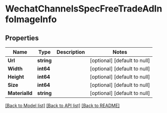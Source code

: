 # WechatChannelsSpecFreeTradeAdInfoImageInfo

## Properties
Name | Type | Description | Notes
------------ | ------------- | ------------- | -------------
**Url** | **string** |  | [optional] [default to null]
**Width** | **int64** |  | [optional] [default to null]
**Height** | **int64** |  | [optional] [default to null]
**Size** | **int64** |  | [optional] [default to null]
**MaterialId** | **string** |  | [optional] [default to null]

[[Back to Model list]](../README.md#documentation-for-models) [[Back to API list]](../README.md#documentation-for-api-endpoints) [[Back to README]](../README.md)


